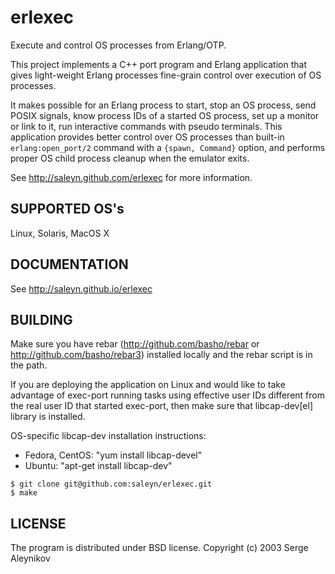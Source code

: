 # erlexec #

Execute and control OS processes from Erlang/OTP.

This project implements a C++ port program and Erlang application
that gives light-weight Erlang processes fine-grain control over
execution of OS processes.

It makes possible for an Erlang process to start, stop an OS process,
send POSIX signals, know process IDs of a started OS process, set up
a monitor or link to it, run interactive commands with pseudo
terminals. This application provides better control
over OS processes than built-in `erlang:open_port/2` command with a
`{spawn, Command}` option, and performs proper OS child process cleanup
when the emulator exits. 

See http://saleyn.github.com/erlexec for more information.

## SUPPORTED OS's ##
Linux, Solaris, MacOS X

## DOCUMENTATION ##
See http://saleyn.github.io/erlexec

## BUILDING ##
Make sure you have rebar (http://github.com/basho/rebar or
http://github.com/basho/rebar3) installed locally and the rebar script
is in the path.

If you are deploying the application on Linux and would like to
take advantage of exec-port running tasks using effective user IDs
different from the real user ID that started exec-port, then
make sure that libcap-dev[el] library is installed.

OS-specific libcap-dev installation instructions:

* Fedora, CentOS: "yum install libcap-devel"
* Ubuntu:         "apt-get install libcap-dev"

```
$ git clone git@github.com:saleyn/erlexec.git
$ make
```

## LICENSE ##
The program is distributed under BSD license.
Copyright (c) 2003 Serge Aleynikov <saleyn at gmail dot com>
